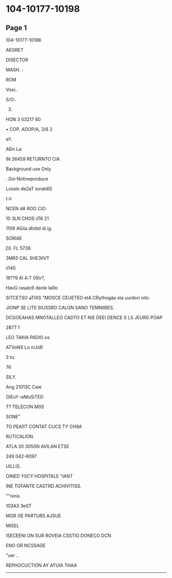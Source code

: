 # 104-10177-10198

## Page 1

104-10177-10198

AEGRET

DISECTOR

MASH. :

ROM

Vosi:.

S/O:.

03.

HON 3 03217 60

• COP, ADOP/A, 3/6 2

e!!.

AĐn La:

IN 36459 RETURNTO CIA

Background use Only

. Doi Notineproduce

Lossin de2aT ionaIdIS

t-ii

NCEN dA ROO CiO.

10 3LN CHOS іЛ6 21

1109 AGila dhötd di.ig.

SORIAE

20. FL 5739.

3M65 CAL SHE3IIVT

ii140.

16??9 Al A:T 05tr?,

HavG rasalc6 danle lalllo

SITCETSO aTIXS "MOSCE CEUETEO etA CRythogãa sta uurdori nilo:

JIONP SE LITE SIUSSRO CALGN SANO TEMNIIBES.

DCGOEAHAS MNOTALLEO CADTO ET NIE DEEI DENCE S LS JEURG POAP

2877 1

LEO TAKIA PADIO os

ATVoNS Lo niJóR

3 tu:

76

SILY.

Ang 21013C Caie

GIEuY raMuSiTED

T? TELECON M0S

SONE"

TO PEA1IT CONTAT CUCS TY CH9A

RUTICALION.

ATLA 20 3050N AVILAN ETSE

249 042-6097

UILLIS.

OINED YSCY HOSPITALE "IANT

INE TOFANTE CASTRD ACHIVITISS.

""ninis

103А3 3eST

MOR OE PARTURS AJSUE

MISEL

ISECEENI ON SUR ROVEIA CSSTIO DONECO DCN

ENO OR NCSSAGE

"uer ..

REPHOCUCTION AY ATUIA THAA

---

